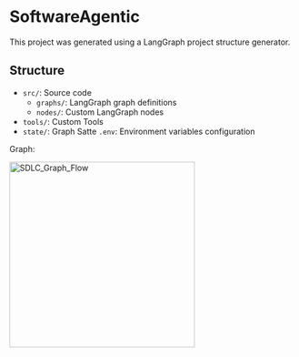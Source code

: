 # SoftwareAgentic

This project was generated using a LangGraph project structure generator.

## Structure

- `src/`: Source code
  - `graphs/`: LangGraph graph definitions
  - `nodes/`: Custom LangGraph nodes
- `tools/`: Custom Tools
 - `state/`: Graph Satte 
`.env`: Environment variables configuration

Graph: 

<img width="326" alt="SDLC_Graph_Flow" src="https://github.com/user-attachments/assets/15a57181-3a78-4ecc-ae22-bdea707f7229" />
